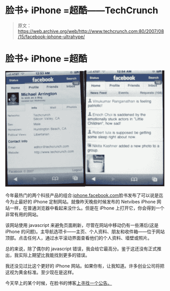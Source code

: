 # 脸书+ iPhone =超酷——TechCrunch

> 原文：<https://web.archive.org/web/http://www.techcrunch.com:80/2007/08/15/facebook-iphone-ultrahype/>

# 脸书+ iPhone =超酷

![](img/6e083011801a74597db5cb5b893f2727.png)

今年最热门的两个科技产品的组合:[iphone.facebook.com](https://web.archive.org/web/20220818163559/http://www.crunchbase.com/company/facebook)脸书发布了可以说是迄今为止最好的 iPhone 定制网站。就像昨天晚些时候发布的 Netvibes iPhone 网站一样，在普通浏览器中看起来没什么。但是在 iPhone 上打开它，你会得到一个非常有用的网站。

该网站使用 javascript 来避免页面刷新，尽管在网站中移动仍有一些滞后(这是 iPhone 的问题)。主导航选项卡——主页、个人资料、朋友和收件箱——位于网站顶部。点击任何人，通过水平滚动界面查看他们的个人资料、墙壁或照片。

总的来说，除了偶尔的 javascript 错误，我会给它最高分。鉴于这还没有正式推出，我实际上期望比我能找到更多的错误。

我还没见过比这个更好的 iPhone 网站。如果你有，让我知道。许多创业公司将把这视为黄金标准。至少现在是这样。

今天早上的某个时候，在脸书的博客[上寻找一个公告。](https://web.archive.org/web/20220818163559/http://blog.facebook.com/)